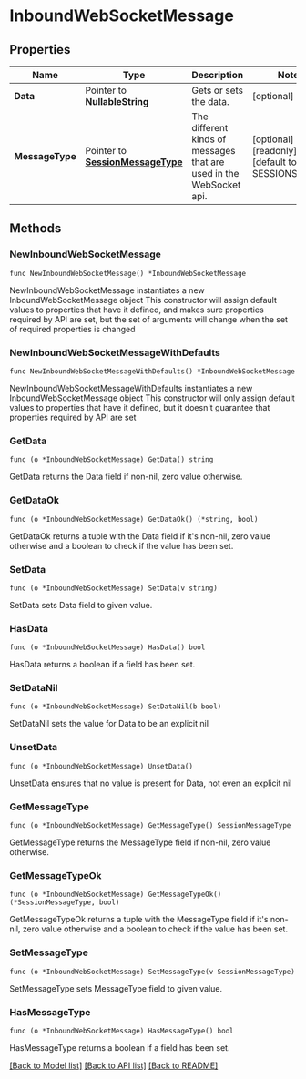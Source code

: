# InboundWebSocketMessage

## Properties

Name | Type | Description | Notes
------------ | ------------- | ------------- | -------------
**Data** | Pointer to **NullableString** | Gets or sets the data. | [optional] 
**MessageType** | Pointer to [**SessionMessageType**](SessionMessageType.md) | The different kinds of messages that are used in the WebSocket api. | [optional] [readonly] [default to SESSIONS_STOP]

## Methods

### NewInboundWebSocketMessage

`func NewInboundWebSocketMessage() *InboundWebSocketMessage`

NewInboundWebSocketMessage instantiates a new InboundWebSocketMessage object
This constructor will assign default values to properties that have it defined,
and makes sure properties required by API are set, but the set of arguments
will change when the set of required properties is changed

### NewInboundWebSocketMessageWithDefaults

`func NewInboundWebSocketMessageWithDefaults() *InboundWebSocketMessage`

NewInboundWebSocketMessageWithDefaults instantiates a new InboundWebSocketMessage object
This constructor will only assign default values to properties that have it defined,
but it doesn't guarantee that properties required by API are set

### GetData

`func (o *InboundWebSocketMessage) GetData() string`

GetData returns the Data field if non-nil, zero value otherwise.

### GetDataOk

`func (o *InboundWebSocketMessage) GetDataOk() (*string, bool)`

GetDataOk returns a tuple with the Data field if it's non-nil, zero value otherwise
and a boolean to check if the value has been set.

### SetData

`func (o *InboundWebSocketMessage) SetData(v string)`

SetData sets Data field to given value.

### HasData

`func (o *InboundWebSocketMessage) HasData() bool`

HasData returns a boolean if a field has been set.

### SetDataNil

`func (o *InboundWebSocketMessage) SetDataNil(b bool)`

 SetDataNil sets the value for Data to be an explicit nil

### UnsetData
`func (o *InboundWebSocketMessage) UnsetData()`

UnsetData ensures that no value is present for Data, not even an explicit nil
### GetMessageType

`func (o *InboundWebSocketMessage) GetMessageType() SessionMessageType`

GetMessageType returns the MessageType field if non-nil, zero value otherwise.

### GetMessageTypeOk

`func (o *InboundWebSocketMessage) GetMessageTypeOk() (*SessionMessageType, bool)`

GetMessageTypeOk returns a tuple with the MessageType field if it's non-nil, zero value otherwise
and a boolean to check if the value has been set.

### SetMessageType

`func (o *InboundWebSocketMessage) SetMessageType(v SessionMessageType)`

SetMessageType sets MessageType field to given value.

### HasMessageType

`func (o *InboundWebSocketMessage) HasMessageType() bool`

HasMessageType returns a boolean if a field has been set.


[[Back to Model list]](../README.md#documentation-for-models) [[Back to API list]](../README.md#documentation-for-api-endpoints) [[Back to README]](../README.md)


